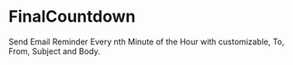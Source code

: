 FinalCountdown
==============

Send Email Reminder Every nth Minute of the Hour with customizable, To, From, Subject and Body.
